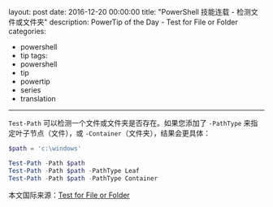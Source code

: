 ﻿layout: post
date: 2016-12-20 00:00:00
title: "PowerShell 技能连载 - 检测文件或文件夹"
description: PowerTip of the Day - Test for File or Folder
categories:
- powershell
- tip
tags:
- powershell
- tip
- powertip
- series
- translation
---
`Test-Path` 可以检测一个文件或文件夹是否存在。如果您添加了 `-PathType` 来指定叶子节点（文件），或 `-Container`（文件夹），结果会更具体：

```powershell
$path = 'c:\windows'

Test-Path -Path $path
Test-Path -Path $path -PathType Leaf
Test-Path -Path $path -PathType Container
````

<!--more-->
本文国际来源：[Test for File or Folder](http://community.idera.com/powershell/powertips/b/tips/posts/test-for-file-or-folder)

